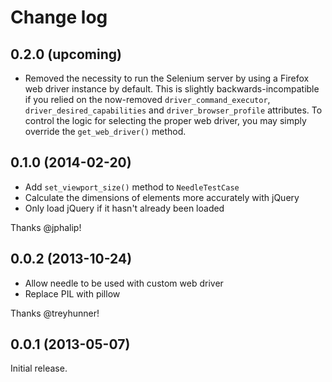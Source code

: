 Change log
==========

0.2.0 (upcoming)
----------------

- Removed the necessity to run the Selenium server by using a Firefox web
  driver instance by default. This is slightly backwards-incompatible if you
  relied on the now-removed `driver_command_executor`,
  `driver_desired_capabilities` and `driver_browser_profile` attributes.
  To control the logic for selecting the proper web driver, you may simply
  override the `get_web_driver()` method.

0.1.0 (2014-02-20)
------------------

 - Add `set_viewport_size()` method to `NeedleTestCase`
 - Calculate the dimensions of elements more accurately with jQuery
 - Only load jQuery if it hasn't already been loaded

Thanks @jphalip!

0.0.2 (2013-10-24)
------------------

 - Allow needle to be used with custom web driver
 - Replace PIL with pillow

Thanks @treyhunner!

0.0.1 (2013-05-07)
------------------

Initial release.

